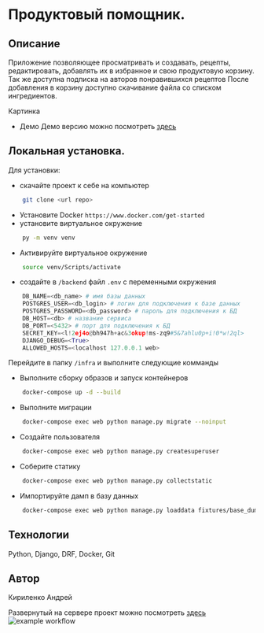 # Продуктовый помощник. 
## Описание
Приложение позволяющее просматривать и создавать, рецепты, редактировать, добавлять их в избранное и свою  продуктовую корзину.
Так же доступна подписка на авторов понравившихся рецептов
После добавления в корзину доступно скачивание файла со списком ингредиентов.

Картинка

* Демо 
Демо версию можно посмотреть <a href ='http://51.250.27.63/recipes'>здесь</a>


## Локальная установка. 
Для установки: 
* скачайте проект к себе на компьютер 
```bash
    git clone <url repo>
```
* Установите Docker 
```https://www.docker.com/get-started```
* установите виртуальное окружение
```bash
    py -m venv venv
```
* Активируйте виртуальное окружение
```bash
    source venv/Scripts/activate
```
* создайте в ```/backend``` файл ```.env``` с переменными окружения
```python
    DB_NAME=<db_name> # имя базы данных
    POSTGRES_USER=<db_login> # логин для подключения к базе данных
    POSTGRES_PASSWORD=<db_password> # пароль для подключения к БД
    DB_HOST=<db> # название сервиса
    DB_PORT=<5432> # порт для подключения к БД
    SECRET_KEY=<l!2ej4o@bh947h+ac&3okup!ms-zq9#5&7ahlu0p+i!0*w!2ql>
    DJANGO_DEBUG=<True>
    ALLOWED_HOSTS=<localhost 127.0.0.1 web>

```
Перейдите в папку ```/infra``` и выполните следующие комманды

* Выполните сборку образов и запуск контейнеров
```bash
    docker-compose up -d --build
```
* Выполните миграции
```bash
    docker-compose exec web python manage.py migrate --noinput
```
* Создайте пользователя
```bash
    docker-compose exec web python manage.py createsuperuser
```
* Соберите статику
```bash
    docker-compose exec web python manage.py collectstatic
```
* Импортируйте дамп в базу данных
```bash
    docker-compose exec web python manage.py loaddata fixtures/base_dump.json
```

## Технологии
Python, Django, DRF, Docker, Git

## Автор
Кириленко Андрей

Развернутый на сервере проект можно посмотреть <a href='http://84.201.179.146/api/v1/'>здесь</a>
![example workflow](https://github.com/Akirosan/yamdb_final/actions/workflows/yamdb_workflow.yml/badge.svg)